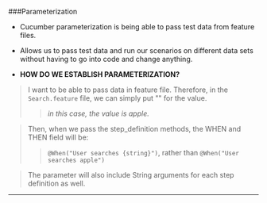 ###Parameterization

- Cucumber parameterization is being able to pass test data from feature files.
- Allows us to pass test data and run our scenarios on different data sets without having to go into code and change anything.

- **HOW DO WE ESTABLISH PARAMETERIZATION?**

> I want to be able to pass data in feature file.
> Therefore, in the `Search.feature` file, we can simply put "" for the value.
>>_in this case, the value is apple._

> Then, when we pass the step_definition methods, the WHEN and THEN field will be:
>> `@When("User searches {string}")`, rather than `@When("User searches apple")`

>The parameter will also include String arguments for each step definition as well.
---

